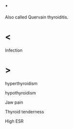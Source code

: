 # .

Also called Quervain thyroiditis.

# <

Infection

# >

hyperthyroidism

hypothyroidism

Jaw pain

Thyroid tenderness

High ESR
